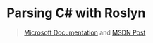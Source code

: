 # Parsing C# with Roslyn

> [Microsoft Documentation](https://docs.microsoft.com/en-us/dotnet/csharp/roslyn-sdk/get-started/syntax-analysis) and [MSDN Post](https://docs.microsoft.com/en-us/archive/msdn-magazine/2017/may/net-core-cross-platform-code-generation-with-roslyn-and-net-core)


        